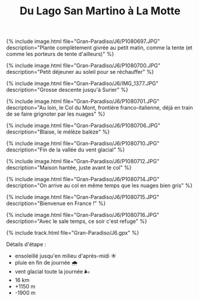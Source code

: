 ﻿---
title: "Du Lago San Martino à La Motte"
permalink: /Gran-Paradiso/J6/
sidebar:
  nav: "gran_paradiso"
enable_tracks: true
---

{% include image.html file="Gran-Paradiso/J6/P1080697.JPG" description="Plante complètement givrée au petit matin, comme la tente (et comme les porteurs de tente d'ailleurs)" %}

{% include image.html file="Gran-Paradiso/J6/P1080700.JPG" description="Petit déjeuner au soleil pour se réchauffer" %}

{% include image.html file="Gran-Paradiso/J6/IMG_1377.JPG" description="Grosse descente jusqu'à Surier" %}

{% include image.html file="Gran-Paradiso/J6/P1080701.JPG" description="Au loin, le Col du Mont, frontière franco-italienne, déjà en train de se faire grignoter par les nuages" %}

{% include image.html file="Gran-Paradiso/J6/P1080706.JPG" description="Blaise, le mélèze balèze" %}

{% include image.html file="Gran-Paradiso/J6/P1080710.JPG" description="Fin de la vallée du vent glacial" %}

{% include image.html file="Gran-Paradiso/J6/P1080712.JPG" description="Maison hantée, juste avant le col" %}

{% include image.html file="Gran-Paradiso/J6/P1080714.JPG" description="On arrive au col en même temps que les nuages bien gris" %}

{% include image.html file="Gran-Paradiso/J6/P1080715.JPG" description="Bienvenue en France !" %}

{% include image.html file="Gran-Paradiso/J6/P1080716.JPG" description="Avec le sale temps, ce soir c'est refuge" %}

{% include track.html file="Gran-Paradiso/J6.gpx" %}

Détails d'étape :
* ensoleillé jusqu'en milieu d'après-midi :sunny:
* pluie en fin de journée :cloud_with_rain:
* vent glacial toute la journée :wind_face:
* 16 km
* +1150 m
* -1900 m
